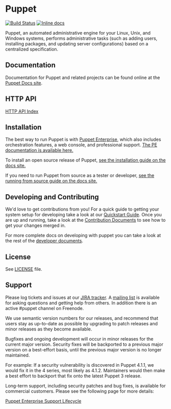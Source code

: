 Puppet
======

[![Build Status](https://travis-ci.org/puppetlabs/puppet.png?branch=master)](https://travis-ci.org/puppetlabs/puppet)
[![Inline docs](https://inch-ci.org/github/puppetlabs/puppet.png)](https://inch-ci.org/github/puppetlabs/puppet)

Puppet, an automated administrative engine for your Linux, Unix, and Windows systems, performs
administrative tasks (such as adding users, installing packages, and updating server
configurations) based on a centralized specification.

Documentation
-------------

Documentation for Puppet and related projects can be found online at the
[Puppet Docs site](https://puppet.com/docs).

HTTP API
--------
[HTTP API Index](https://puppet.com/docs/puppet/4.10/http_api/http_api_index.html)

Installation
------------

The best way to run Puppet is with [Puppet Enterprise](https://puppet.com/puppet/puppet-enterprise),
which also includes orchestration features, a web console, and professional support.
[The PE documentation is available here.](https://puppet.com/docs/pe/latest)

To install an open source release of Puppet,
[see the installation guide on the docs site.](http://puppet.com/docs/puppet/5.3/install_pre.html)

If you need to run Puppet from source as a tester or developer,
[see the running from source guide on the docs site.](https://docs.puppet.com/puppet/3.8/from_source.html)

Developing and Contributing
------

We'd love to get contributions from you! For a quick guide to getting your
system setup for developing take a look at our [Quickstart
Guide](https://github.com/puppetlabs/puppet/blob/master/docs/quickstart.md). Once you are up and running, take a look at the
[Contribution Documents](https://github.com/puppetlabs/puppet/blob/master/CONTRIBUTING.md) to see how to get your changes merged
in.

For more complete docs on developing with puppet you can take a look at the
rest of the [developer documents](https://github.com/puppetlabs/puppet/blob/master/docs/index.md).

License
-------

See [LICENSE](https://github.com/puppetlabs/puppet/blob/master/LICENSE) file.

Support
-------

Please log tickets and issues at our [JIRA tracker](https://tickets.puppetlabs.com).  A [mailing
list](https://groups.google.com/forum/?fromgroups#!forum/puppet-users) is
available for asking questions and getting help from others. In addition there
is an active #puppet channel on Freenode.

We use semantic version numbers for our releases, and recommend that users stay
as up-to-date as possible by upgrading to patch releases and minor releases as
they become available.

Bugfixes and ongoing development will occur in minor releases for the current
major version. Security fixes will be backported to a previous major version on
a best-effort basis, until the previous major version is no longer maintained.

For example: If a security vulnerability is discovered in Puppet 4.1.1, we
would fix it in the 4 series, most likely as 4.1.2. Maintainers would then make
a best effort to backport that fix onto the latest Puppet 3 release.

Long-term support, including security patches and bug fixes, is available for
commercial customers. Please see the following page for more details:

[Puppet Enterprise Support Lifecycle](https://puppet.com/misc/puppet-enterprise-lifecycle)
